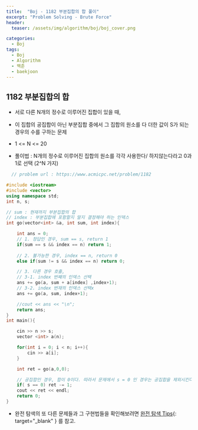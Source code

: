 ```yaml
---
title:  "Boj - 1182 부분집합의 합 풀이"
excerpt: "Problem Solving - Brute Force"
header:
  teaser: /assets/img/algorithm/boj/boj_cover.png

categories:
  - Boj
tags:
  - Boj
  - Algorithm
  - 백준
  - baekjoon
---
```

## 1182 부분집합의 합

- 서로 다른 N개의 정수로 이루어진 집합이 있을 때, 
- 이 집합의 공집합이 아닌 부분집합 중에서 그 집합의 원소를 다 더한 값이 S가 되는 경우의 수를 구하는 문제
- 1 <= N <= 20

- 풀이법 : N개의 정수로 이루어진 집합의 원소를 각각 사용한다/ 하지않는다라고 0과 1로 선택 (2^N 가지)


```cpp
  // problem url : https://www.acmicpc.net/problem/1182

#include <iostream>
#include <vector>
using namespace std;
int n, s;

// sum : 현재까지 부분집합의 합
// index : 부분집합에 포함할지 말지 결정해야 하는 인덱스
int go(vector<int> &a, int sum, int index){

    int ans = 0;
    // 1. 정답인 경우, sum == s, return 1
    if(sum == s && index == n) return 1;
    
    // 2. 불가능한 경우, index == n, return 0
    else if(sum != s && index == n) return 0;

    // 3. 다른 경우 호출,
    // 3-1. index 번째의 인덱스 선택
    ans += go(a, sum + a[index] ,index+1);
    // 3-2. index 번재의 인덱스 선택x
    ans += go(a, sum, index+1);

    //cout << ans << "\n";
    return ans;
}
int main(){

    cin >> n >> s;
    vector <int> a(n);

    for(int i = 0; i < n; i++){
        cin >> a[i];
    }

    int ret = go(a,0,0);

    // 공집합인 경우, 합이 0이다. 따라서 문제에서 s = 0 인 경우는 공집합을 제외시킨다.
    if( s == 0) ret -= 1;
    cout << ret << endl;
    return 0;
}
```

- 완전 탐색의 또 다른 문제들과 그 구현법들을 확인해보려면 [완전 탐색 Tips](https://hyunjae-lee.github.io/problem%20solving/bruteforce/){: target="_blank" } 를 참고.

